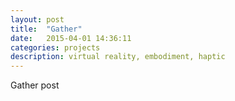 ```yaml
---
layout: post
title:  "Gather"
date:   2015-04-01 14:36:11
categories: projects
description: virtual reality, embodiment, haptic
---
```

Gather post
